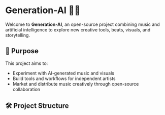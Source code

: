 # Generation-AI 🎵🤖

Welcome to **Generation-AI**, an open-source project combining music and artificial intelligence to explore new creative tools, beats, visuals, and storytelling.

## 🎯 Purpose

This project aims to:
- Experiment with AI-generated music and visuals
- Build tools and workflows for independent artists
- Market and distribute music creatively through open-source collaboration

## 🛠️ Project Structure


